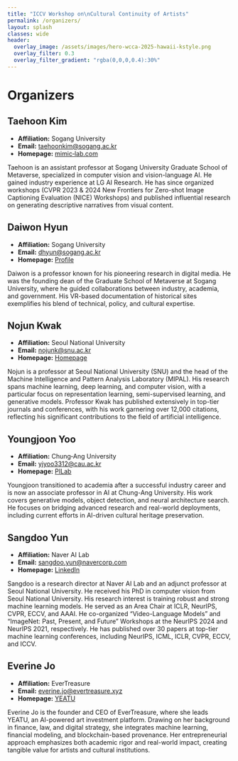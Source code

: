 ```yaml
---
title: "ICCV Workshop on\nCultural Continuity of Artists"
permalink: /organizers/
layout: splash
classes: wide
header:
  overlay_image: /assets/images/hero-wcca-2025-hawaii-kstyle.png
  overlay_filter: 0.3
  overlay_filter_gradient: "rgba(0,0,0,0.4):30%"
---
```


# Organizers

## Taehoon Kim
* **Affiliation:** Sogang University  
* **Email:** taehoonkim@sogang.ac.kr  
* **Homepage:** [mimic‑lab.com](https://mimic-lab.com/)

Taehoon is an assistant professor at Sogang University Graduate School of Metaverse, specialized in computer vision and vision-language AI. He gained industry experience at LG AI Research. He has since organized workshops (CVPR 2023 & 2024 New Frontiers for Zero-shot Image Captioning Evaluation (NICE) Workshops) and published influential research on generating descriptive narratives from visual content.

## Daiwon Hyun
* **Affiliation:** Sogang University  
* **Email:** dhyun@sogang.ac.kr  
* **Homepage:** [Profile](https://gsm.sogang.ac.kr/gsm/dept01_1.html)

Daiwon is a professor known for his pioneering research in digital media. He was the founding dean of the Graduate School of Metaverse at Sogang University, where he guided collaborations between industry, academia, and government. His VR-based documentation of historical sites exemplifies his blend of technical, policy, and cultural expertise.

## Nojun Kwak
* **Affiliation:** Seoul National University  
* **Email:** nojunk@snu.ac.kr  
* **Homepage:** [Homepage](https://rics.snu.ac.kr/snu__professor/%EA%B3%BD%EB%85%B8%EC%A4%80-%EA%B5%90%EC%88%98/)

Nojun is a professor at Seoul National University (SNU) and the head of the Machine Intelligence and Pattern Analysis Laboratory (MIPAL). His research spans machine learning, deep learning, and computer vision, with a particular focus on representation learning, semi-supervised learning, and generative models. Professor Kwak has published extensively in top-tier journals and conferences, with his work garnering over 12,000 citations, reflecting his significant contributions to the field of artificial intelligence. 


## Youngjoon Yoo
* **Affiliation:** Chung‑Ang University  
* **Email:** yjyoo3312@cau.ac.kr  
* **Homepage:** [PILab](https://sites.google.com/view/pilab)

Youngjoon transitioned to academia after a successful industry career and is now an associate professor in AI at Chung-Ang University. His work covers generative models, object detection, and neural architecture search. He focuses on bridging advanced research and real-world deployments, including current efforts in AI-driven cultural heritage preservation.

## Sangdoo Yun
* **Affiliation:** Naver AI Lab  
* **Email:** sangdoo.yun@navercorp.com  
* **Homepage:** [LinkedIn](https://www.linkedin.com/in/sangdoo-yun-70777178/)

Sangdoo is a research director at Naver AI Lab and an adjunct professor at Seoul National University. 
He received his PhD in computer vision from Seoul National University. 
His research interest is training robust and strong machine learning models. He served as an Area Chair at ICLR, NeurIPS, CVPR, ECCV, and AAAI. He co-organized “Video-Language Models” and “ImageNet: Past, Present, and Future” Workshops at the NeurIPS 2024 and NeurIPS 2021, respectively. He has published over 30 papers at top-tier machine learning conferences, including NeurIPS, ICML, ICLR, CVPR, ECCV, and ICCV. 

## Everine Jo
* **Affiliation:** EverTreasure  
* **Email:** everine.jo@evertreasure.xyz  
* **Homepage:** [YEATU](https://www.yeatu.com/)

Everine Jo is the founder and CEO of EverTreasure, where she leads YEATU, an AI-powered art investment platform. Drawing on her background in finance, law, and digital strategy, she integrates machine learning, financial modeling, and blockchain-based provenance. Her entrepreneurial approach emphasizes both academic rigor and real-world impact, creating tangible value for artists and cultural institutions.
